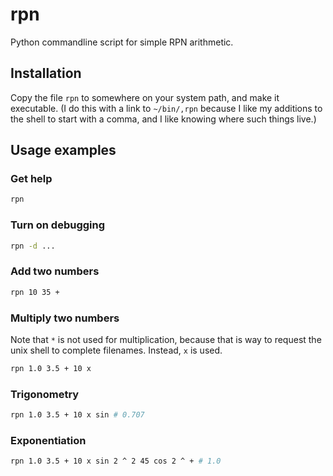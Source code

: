 # rpn

Python commandline script for simple RPN arithmetic.

## Installation

Copy the file `rpn` to somewhere on your system path, and make it executable. (I do this with a link to `~/bin/,rpn` because I like
my additions to the shell to start with a comma, and I like knowing where such things live.)

## Usage examples

### Get help

```sh
rpn
```

### Turn on debugging

```sh
rpn -d ...
```

### Add two numbers

```sh
rpn 10 35 +
```

### Multiply two numbers

Note that `*` is not used for multiplication, because that is way to
request the unix shell to complete filenames. Instead, `x` is used.

```sh
rpn 1.0 3.5 + 10 x
```

### Trigonometry

```sh
rpn 1.0 3.5 + 10 x sin # 0.707
```

### Exponentiation

```sh
rpn 1.0 3.5 + 10 x sin 2 ^ 2 45 cos 2 ^ + # 1.0
```

